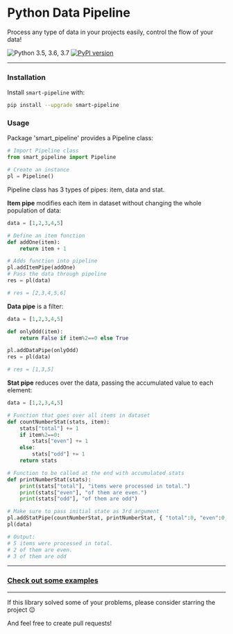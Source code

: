 # Python Data Pipeline

Process any type of data in your projects easily, control the flow of your data!

![Python 3.5, 3.6, 3.7](https://img.shields.io/badge/python-3.5%2C%203.6%2C%203.7-blue.svg)
[![PyPI version](https://badge.fury.io/py/smart-pipeline.svg)](https://badge.fury.io/py/smart-pipeline)

---

### Installation
Install `smart-pipeline` with:
``` bash
pip install --upgrade smart-pipeline
```

### Usage
Package 'smart_pipeline' provides a Pipeline class:
``` python
# Import Pipeline class
from smart_pipeline import Pipeline

# Create an instance
pl = Pipeline()
```

Pipeline class has 3 types of pipes: item, data and stat.

**Item pipe** modifies each item in dataset without changing the whole population of data:
```python
data = [1,2,3,4,5]

# Define an item function
def addOne(item):
    return item + 1

# Adds function into pipeline
pl.addItemPipe(addOne)
# Pass the data through pipeline
res = pl(data)

# res = [2,3,4,5,6]
```

**Data pipe** is a filter:
``` python
data = [1,2,3,4,5]

def onlyOdd(item):
    return False if item%2==0 else True

pl.addDataPipe(onlyOdd)
res = pl(data)

# res = [1,3,5]
```

**Stat pipe** reduces over the data, passing the accumulated value to each element:
``` python
data = [1,2,3,4,5]

# Function that goes over all items in dataset
def countNumberStat(stats, item):
    stats["total"] += 1
    if item%2==0:
        stats["even"] += 1
    else:
        stats["odd"] += 1
    return stats

# Function to be called at the end with accumulated stats
def printNumberStat(stats):
    print(stats["total"], "items were processed in total.")
    print(stats["even"], "of them are even.")
    print(stats["odd"], "of them are odd")

# Make sure to pass initial state as 3rd argument
pl.addStatPipe(countNumberStat, printNumberStat, { "total":0, "even":0, "odd":0 })
pl(data)

# Output:
# 5 items were processed in total.
# 2 of them are even.
# 3 of them are odd
```

---
### [Check out some examples](https://github.com/kirillovmr/python-pipeline/tree/master/examples)
---

If this library solved some of your problems, please consider starring the project 😉

And feel free to create pull requests!